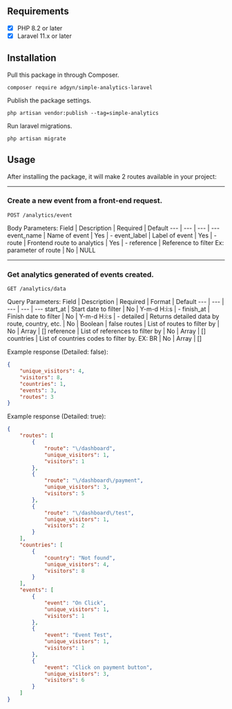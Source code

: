## Requirements

- [x] PHP 8.2 or later
- [x] Laravel 11.x or later

## Installation

Pull this package in through Composer.
```
composer require adgyn/simple-analytics-laravel
```

Publish the package settings.
```
php artisan vendor:publish --tag=simple-analytics
```

Run laravel migrations.
```
php artisan migrate
```

## Usage

After installing the package, it will make 2 routes available in your project:

---

### Create a new event from a front-end request.
```
POST /analytics/event
```

Body Parameters:
Field | Description | Required | Default
--- | --- | --- | ---
event_name | Name of event | Yes | -
event_label | Label of event | Yes | -
route | Frontend route to analytics | Yes | -
reference | Reference to filter Ex: parameter of route | No | NULL

---

### Get analytics generated of events created.
```
GET /analytics/data
```

Query Parameters:
Field | Description | Required | Format | Default
--- | --- | --- | --- | ---
start_at | Start date to filter | No | Y-m-d H:i:s | -
finish_at | Finish date to filter | No | Y-m-d H:i:s | -
detailed | Returns detailed data by route, country, etc. | No | Boolean | false
routes | List of routes to filter by | No | Array<String> | []
reference | List of references to filter by | No | Array<String> | []
countries | List of countries codes to filter by. EX: BR | No | Array<String> | []

Example response (Detailed: false):
```json
{
	"unique_visitors": 4,
	"visitors": 8,
	"countries": 1,
	"events": 3,
	"routes": 3
}
```

Example response (Detailed: true):
```json
{
	"routes": [
		{
			"route": "\/dashboard",
			"unique_visitors": 1,
			"visitors": 1
		},
		{
			"route": "\/dashboard\/payment",
			"unique_visitors": 3,
			"visitors": 5
		},
		{
			"route": "\/dashboard\/test",
			"unique_visitors": 1,
			"visitors": 2
		}
	],
	"countries": [
		{
			"country": "Not found",
			"unique_visitors": 4,
			"visitors": 8
		}
	],
	"events": [
		{
			"event": "On Click",
			"unique_visitors": 1,
			"visitors": 1
		},
		{
			"event": "Event Test",
			"unique_visitors": 1,
			"visitors": 1
		},
		{
			"event": "Click on payment button",
			"unique_visitors": 3,
			"visitors": 6
		}
	]
}
```
  

